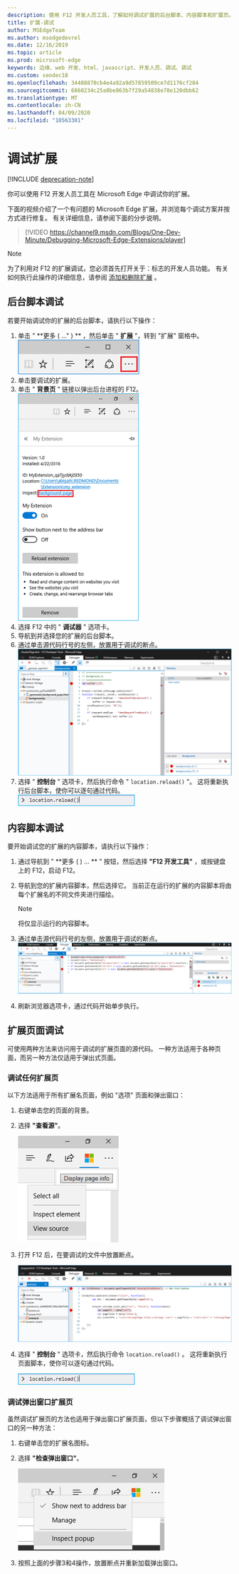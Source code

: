 ```yaml
---
description: 使用 F12 开发人员工具，了解如何调试扩展的后台脚本、内容脚本和扩展页。
title: 扩展-调试
author: MSEdgeTeam
ms.author: msedgedevrel
ms.date: 12/16/2019
ms.topic: article
ms.prod: microsoft-edge
keywords: 边缘、web 开发、html、javascript、开发人员、调试、调试
ms.custom: seodec18
ms.openlocfilehash: 34488870cb4e4a92a9d57859509ce7d1176cf284
ms.sourcegitcommit: 6860234c25a8be863b7f29a54838e78e120dbb62
ms.translationtype: MT
ms.contentlocale: zh-CN
ms.lasthandoff: 04/09/2020
ms.locfileid: "10563301"
---
```

# 调试扩展  

[!INCLUDE [deprecation-note](../includes/deprecation-note.md)]  

你可以使用 F12 开发人员工具在 Microsoft Edge 中调试你的扩展。

下面的视频介绍了一个有问题的 Microsoft Edge 扩展，并浏览每个调试方案并按方式进行修复。 有关详细信息，请参阅下面的分步说明。

> [!VIDEO https://channel9.msdn.com/Blogs/One-Dev-Minute/Debugging-Microsoft-Edge-Extensions/player]


> [!NOTE]
> 为了利用对 F12 的扩展调试，您必须首先打开关于：标志的开发人员功能。 有关如何执行此操作的详细信息，请参阅 [添加和删除扩展](./adding-and-removing-extensions.md) 。


## 后台脚本调试
若要开始调试你的扩展的后台脚本，请执行以下操作：

1. 单击 " **更多 ( ..." ) ** ，然后单击 " **扩展** "，转到 "扩展" 窗格中。  
 ![“更多”按钮](./../media/morebutton.png)
2. 单击要调试的扩展。
3. 单击 " **背景页** " 链接以弹出后台进程的 F12。  
 !["检查链接" 选项的选定扩展视图](./../media/debug-inspect.png)
4. 选择 F12 中的 " **调试器** " 选项卡。
5. 导航到并选择您的扩展的后台脚本。
6. 通过单击源代码行号的左侧，放置用于调试的断点。  
 ![显示带中断点的后台脚本的 f12 控制台](./../media/debug-f12-background.png)
7. 选择 " **控制台** " 选项卡，然后执行命令 " `location.reload()` "。 这将重新执行后台脚本，使你可以逐句通过代码。  
 ![带有位置的控制台。已输入重新加载](./../media/debug-f12-background-console.png)


## 内容脚本调试
要开始调试您的扩展的内容脚本，请执行以下操作：

1. 通过导航到 " **更多 ( ) ... ** " 按钮，然后选择 **"F12 开发工具"** ，或按键盘上的 F12，启动 F12。
2. 导航到您的扩展内容脚本，然后选择它。 当前正在运行的扩展的内容脚本将由每个扩展名的不同文件夹进行描绘。

    > [!NOTE]
    > 将仅显示运行的内容脚本。

3. 通过单击源代码行号的左侧，放置用于调试的断点。  
 ![正在调试的内容脚本的 f12](./../media/debug-content-f12.png)
4. 刷新浏览器选项卡，通过代码开始单步执行。




## 扩展页面调试

可使用两种方法来访问用于调试的扩展页面的源代码。 一种方法适用于各种页面，而另一种方法仅适用于弹出式页面。

### 调试任何扩展页
以下方法适用于所有扩展名页面，例如 "选项" 页面和弹出窗口：


1. 右键单击您的页面的背景。
2. 选择 **"查看源"**。

   ![带 f12 的弹出调试](./../media/debug-popup-select.png)

3. 打开 F12 后，在要调试的文件中放置断点。

   ![带 f12 的弹出调试](./../media/debug-popup-f12.png)
4. 选择 " **控制台** " 选项卡，然后执行命令 `location.reload()` 。 这将重新执行页面脚本，使你可以逐句通过代码。  

   ![带有位置的控制台。已输入重新加载](./../media/debug-f12-background-console.png)

### 调试弹出窗口扩展页
虽然调试扩展页的方法也适用于弹出窗口扩展页面，但以下步骤概括了调试弹出窗口的另一种方法：

1. 右键单击您的扩展名图标。
2. 选择 **"检查弹出窗口"**。

   ![弹出调试检查](./../media/debug-popup-inspect.png)
3. 按照上面的步骤3和4操作，放置断点并重新加载弹出窗口。
